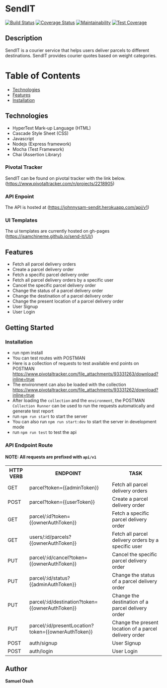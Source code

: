 # SendIT
[![Build Status](https://travis-ci.org/jsamchineme/send-it.svg?branch=develop)](https://travis-ci.org/jsamchineme/send-it)
[![Coverage Status](https://coveralls.io/repos/github/jsamchineme/send-it/badge.svg?branch=develop)](https://coveralls.io/github/jsamchineme/send-it?branch=develop)
[![Maintainability](https://api.codeclimate.com/v1/badges/fb9ed5da54bcd9bf509e/maintainability)](https://codeclimate.com/github/jsamchineme/send-it/maintainability)
[![Test Coverage](https://api.codeclimate.com/v1/badges/fb9ed5da54bcd9bf509e/test_coverage)](https://codeclimate.com/github/jsamchineme/send-it/test_coverage)

## Description
SendIT is a courier service that helps users deliver parcels to different destinations. SendIT provides courier quotes based on weight categories.

# Table of Contents

 * [Technologies](#technologies)
 * [Features](#features)
 * [Installation](#installation)

## Technologies
* HyperText Mark-up Language (HTML)
* Cascade Style Sheet (CSS)
* Javascript
* Nodejs (Express framework)
* Mocha (Test Framework)
* Chai (Assertion Library)

### Pivotal Tracker
SendIT can be found on pivotal tracker with the link below.
(https://www.pivotaltracker.com/n/projects/2218905)

### API Enpoint
The API is hosted at (https://johnnysam-sendit.herokuapp.com/api/v1)

### UI Templates
The ui templates are currently hosted on gh-pages 
(https://jsamchineme.github.io/send-it/UI/)


## Features
- Fetch all parcel delivery orders
- Create a parcel delivery order
- Fetch a specific parcel delivery order
- Fetch all parcel delivery orders by a specific user
- Cancel the specific parcel delivery order
- Change the status of a parcel delivery order
- Change the destination of a parcel delivery order
- Change the present location of a parcel delivery order
- User Signup
- User Login


## Getting Started
### Installation
- run npm install
- You can test routes with POSTMAN
- Here is a collection of requests to test available end points on POSTMAN
https://www.pivotaltracker.com/file_attachments/93331263/download?inline=true
- The environment can also be loaded with the collection
https://www.pivotaltracker.com/file_attachments/93331262/download?inline=true
- After loading the `collection` and the `environment`, the POSTMAN `Collection Runner` can be used to run the requests automatically and generate test report
- run `npm run start` to start the server
- You can also run `npm run start:dev` to start the server in development mode 
- run `npm run test` to test the api


### API Endpoint Route 
#### NOTE: All requests are prefixed with `api/v1`
<table>
<tr><th>HTTP VERB</th><th>ENDPOINT</th><th>TASK</th></tr>

<tr><td>GET</td> <td>parcel?token={{adminToken}}</td> <td> Fetch all parcel delivery orders</td></tr>

<tr><td>POST</td> <td>parcel?token={{userToken}}</td> <td> Create a parcel delivery order </td></tr>

<tr><td>GET</td> <td>parcel/:id?token={{ownerAuthToken}}</td> <td> Fetch a specific parcel delivery order</td></tr>

<tr><td>GET</td> <td>users/:id/parcels?{{ownerAuthToken}}</td> <td> Fetch all parcel delivery orders by a specific user </td></tr>

<tr><td>PUT</td> <td>parcel/:id/cancel?token={{ownerAuthToken}}</td> <td> Cancel the specific parcel delivery order</td></tr> 

<tr><td>PUT</td> <td>parcel/:id/status?{{adminAuthToken}}</td> <td> Change the status of a parcel delivery order</td></tr>

<tr><td>PUT</td> <td>parcel/:id/destination?token={{ownerAuthToken}}</td> <td>Change the destination of a parcel delivery order</td></tr>

<tr><td>PUT</td> <td>parcel/:id/presentLocation?token={{ownerAuthToken}}</td> <td>Change the present location of a parcel delivery order</td></tr>

<tr><td>POST</td> <td>auth/signup</td> <td> User Signup </td></tr>

<tr><td>POST</td> <td>auth/login</td> <td> User Login </td></tr>


</table>

## Author
**Samuel Osuh** 
